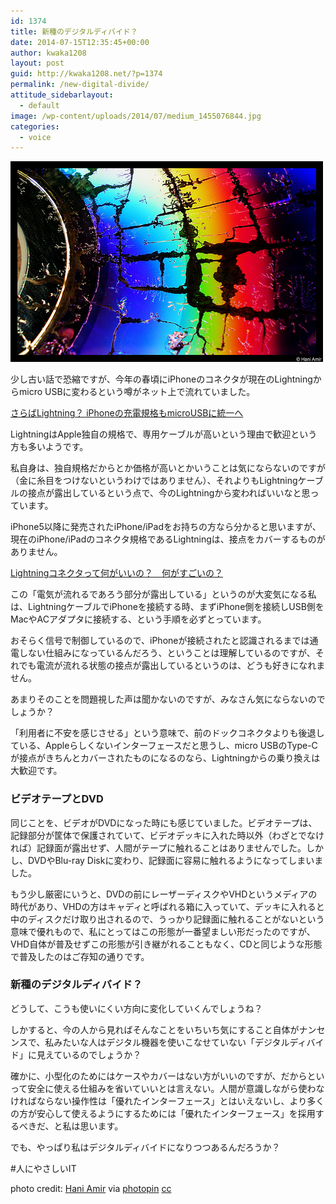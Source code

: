 ```yaml
---
id: 1374
title: 新種のデジタルディバイド？
date: 2014-07-15T12:35:45+00:00
author: kwaka1208
layout: post
guid: http://kwaka1208.net/?p=1374
permalink: /new-digital-divide/
attitude_sidebarlayout:
  - default
image: /wp-content/uploads/2014/07/medium_1455076844.jpg
categories:
  - voice
---
```

![DVD](/assets/images/2014/07/medium_1455076844.jpg)
<p>少し古い話で恐縮ですが、今年の春頃にiPhoneのコネクタが現在のLightningからmicro USBに変わるという噂がネット上で流れていました。

[さらばLightning？ iPhoneの充電規格もmicroUSBに統一へ](http://buzzap.jp/news/20140314-iphone-micro-usb/)

LightningはApple独自の規格で、専用ケーブルが高いという理由で歓迎という方も多いようです。</p>
私自身は、独自規格だからとか価格が高いとかいうことは気にならないのですが（金に糸目をつけないというわけではありません）、それよりもLightningケーブルの接点が露出しているという点で、今のLightningから変わればいいなと思っています。

<p>iPhone5以降に発売されたiPhone/iPadをお持ちの方なら分かると思いますが、現在のiPhone/iPadのコネクタ規格であるLightningは、接点をカバーするものがありません。

[Lightningコネクタって何がいいの？　何がすごいの？](http://news.mynavi.jp/articles/2013/03/28/iphone_why36/)</p>

この「電気が流れるであろう部分が露出している」というのが大変気になる私は、LightningケーブルでiPhoneを接続する時、まずiPhone側を接続しUSB側をMacやACアダプタに接続する、という手順を必ずとっています。

おそらく信号で制御しているので、iPhoneが接続されたと認識されるまでは通電しない仕組みになっているんだろう、ということは理解しているのですが、それでも電流が流れる状態の接点が露出しているというのは、どうも好きになれません。

あまりそのことを問題視した声は聞かないのですが、みなさん気にならないのでしょうか？

「利用者に不安を感じさせる」という意味で、前のドックコネクタよりも後退している、Appleらしくないインターフェースだと思うし、micro USBのType-Cが接点がきちんとカバーされたものになるのなら、Lightningからの乗り換えは大歓迎です。

### ビデオテープとDVD
同じことを、ビデオがDVDになった時にも感じていました。ビデオテープは、記録部分が筐体で保護されていて、ビデオデッキに入れた時以外（わざとでなければ）記録面が露出せず、人間がテープに触れることはありませんでした。しかし、DVDやBlu-ray Diskに変わり、記録面に容易に触れるようになってしまいました。

もう少し厳密にいうと、DVDの前にレーザーディスクやVHDというメディアの時代があり、VHDの方はキャディと呼ばれる箱に入っていて、デッキに入れると中のディスクだけ取り出されるので、うっかり記録面に触れることがないという意味で優れもので、私にとってはこの形態が一番望ましい形だったのですが、VHD自体が普及せずこの形態が引き継がれることもなく、CDと同じような形態で普及したのはご存知の通りです。

### 新種のデジタルディバイド？
どうして、こうも使いにくい方向に変化していくんでしょうね？

しかすると、今の人から見ればそんなことをいちいち気にすること自体がナンセンスで、私みたいな人はデジタル機器を使いこなせていない「デジタルディバイド」に見えているのでしょうか？

確かに、小型化のためにはケースやカバーはない方がいいのですが、だからといって安全に使える仕組みを省いていいとは言えない。人間が意識しながら使わなければならない操作性は「優れたインターフェース」とはいえないし、より多くの方が安心して使えるようにするためには「優れたインターフェース」を採用するべきだ、と私は思います。

でも、やっぱり私はデジタルディバイドになりつつあるんだろうか？

#人にやさしいIT

photo credit: [Hani Amir](https://www.flickr.com/photos/haniamir/1455076844/) via [photopin](http://photopin.com) [cc](http://creativecommons.org/licenses/by-nc-nd/2.0/)